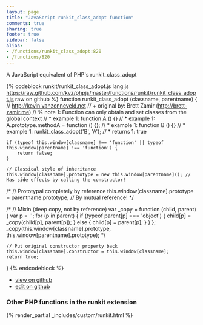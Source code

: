 ```yaml
---
layout: page
title: "JavaScript runkit_class_adopt function"
comments: true
sharing: true
footer: true
sidebar: false
alias:
- /functions/runkit_class_adopt:820
- /functions/820
---
```

<!-- Generated by Rakefile:build -->
A JavaScript equivalent of PHP's runkit_class_adopt

{% codeblock runkit/runkit_class_adopt.js lang:js https://raw.github.com/kvz/phpjs/master/functions/runkit/runkit_class_adopt.js raw on github %}
function runkit_class_adopt (classname, parentname) {
    // http://kevin.vanzonneveld.net
    // +   original by: Brett Zamir (http://brett-zamir.me)
    // %          note 1: Function can only obtain and set classes from the global context
    // *     example 1: function A () {}
    // *     example 1: A.prototype.methodA = function () {};
    // *     example 1: function B () {}
    // *     example 1: runkit_class_adopt('B', 'A');
    // *     returns 1: true

    if (typeof this.window[classname] !== 'function' || typeof this.window[parentname] !== 'function') {
        return false;
    }

    // Classical style of inheritance
    this.window[classname].prototype = new this.window[parentname](); // Has side effects by calling the constructor!

/*
    // Prototypal completely by reference
    this.window[classname].prototype = parentname.prototype; // By mutual reference!
*/

/*
    // Mixin (deep copy, not by reference)
    var _copy = function (child, parent) {
        var p = '';
        for (p in parent) {
            if (typeof parent[p] === 'object') {
                child[p] = _copy(child[p], parent[p]);
            }
            else {
                child[p] = parent[p];
            }
        }
    };
    _copy(this.window[classname].prototype, this.window[parentname].prototype);
*/

    // Put original constructor property back
    this.window[classname].constructor = this.window[classname];
    return true;
}
{% endcodeblock %}

 - [view on github](https://github.com/kvz/phpjs/blob/master/functions/runkit/runkit_class_adopt.js)
 - [edit on github](https://github.com/kvz/phpjs/edit/master/functions/runkit/runkit_class_adopt.js)

### Other PHP functions in the runkit extension
{% render_partial _includes/custom/runkit.html %}
